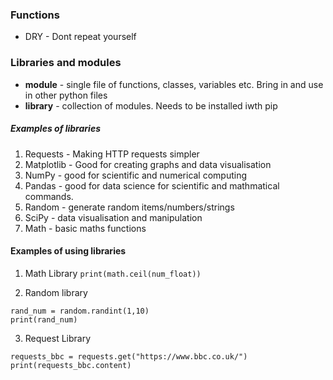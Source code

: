 ### Functions
- DRY - Dont repeat yourself 

### Libraries and modules
- **module** - single file of functions, classes, variables etc. Bring in and use in other python files
- **library** - collection of modules. Needs to be installed iwth pip 

##### Examples of libraries 
1. Requests - Making HTTP requests simpler
2. Matplotlib - Good for creating graphs and data visualisation
3. NumPy - good for scientific and numerical computing
4. Pandas - good for data science for scientific and mathmatical commands.
5. Random - generate random items/numbers/strings
6. SciPy - data visualisation and manipulation
7. Math - basic maths functions 

#### Examples of using libraries

1. Math Library
```print(math.ceil(num_float))```

2. Random library

```
rand_num = random.randint(1,10)
print(rand_num)
```

3. Request Library 

```
requests_bbc = requests.get("https://www.bbc.co.uk/")
print(requests_bbc.content)
```